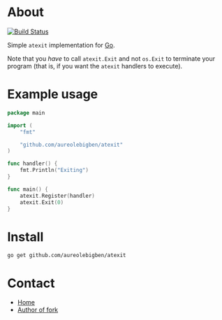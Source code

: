 # About

[![Build Status](https://travis-ci.org/tebeka/atexit.svg?branch=master)](https://travis-ci.org/tebeka/atexit)

Simple `atexit` implementation for [Go](https://golang.org).

Note that you *have* to call `atexit.Exit` and not `os.Exit` to terminate your
program (that is, if you want the `atexit` handlers to execute).

# Example usage

```go
package main

import (
    "fmt"

    "github.com/aureolebigben/atexit"
)

func handler() {
    fmt.Println("Exiting")
}

func main() {
	atexit.Register(handler)
	atexit.Exit(0)
}
```

# Install

    go get github.com/aureolebigben/atexit

Contact
=======

* [Home](https://github.com/aureolebigben/atexit)
* [Author of fork](mailto:aureolebigben@gmail.com)
